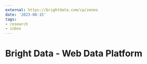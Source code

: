 ```yaml
---
external: https://brightdata.com/cp/zones
date: '2023-08-15'
tags:
- research
- inbox
---
```


# Bright Data - Web Data Platform
